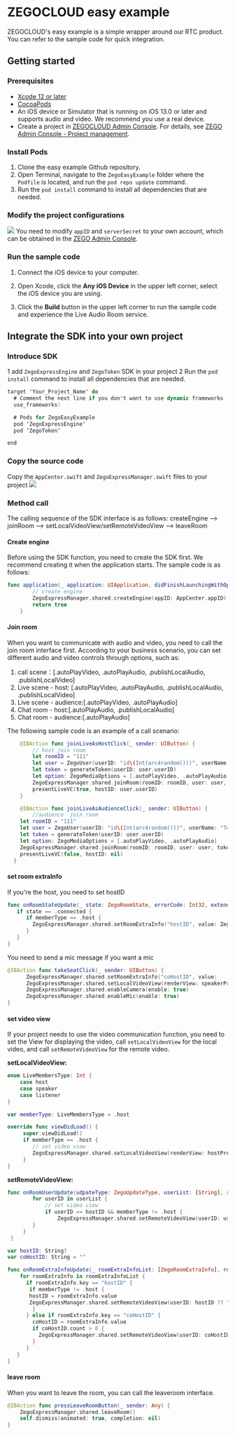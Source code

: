 # ZEGOCLOUD easy example
ZEGOCLOUD's easy example is a simple wrapper around our RTC product. You can refer to the sample code for quick integration.

## Getting started

### Prerequisites

* [Xcode 12 or later](https://developer.apple.com/xcode/download)
* [CocoaPods](https://guides.cocoapods.org/using/getting-started.html#installation)
* An iOS device or Simulator that is running on iOS 13.0 or later and supports audio and video. We recommend you use a real device.
* Create a project in [ZEGOCLOUD Admin Console](https://console.zegocloud.com/). For details, see [ZEGO Admin Console - Project management](https://docs.zegocloud.com/article/1271).

###  Install Pods
1. Clone the easy example Github repository. 
2. Open Terminal, navigate to the `ZegoEasyExample` folder where the `Podfile` is located, and run the `pod repo update` command.
3. Run the `pod install` command to install all dependencies that are needed.

### Modify the project configurations
![](media/16496764650900/16497329091614.png)
You need to modify `appID` and `serverSecret` to your own account, which can be obtained in the [ZEGO Admin Console](https://console.zegocloud.com/).

### Run the sample code

1. Connect the iOS device to your computer.

2. Open Xcode, click the **Any iOS Device** in the upper left corner, select the iOS device you are using.

3. Click the **Build** button in the upper left corner to run the sample code and experience the Live Audio Room service.

## Integrate the SDK into your own project

### Introduce SDK
1 add `ZegoExpressEngine` and `ZegoToken` SDK in your project 
2 Run the `pod install` command to install all dependencies that are needed.
```swift
target 'Your_Project_Name' do
  # Comment the next line if you don't want to use dynamic frameworks
  use_frameworks!

  # Pods for ZegoEasyExample
  pod 'ZegoExpressEngine'
  pod ‘ZegoToken’

end
```
### Copy the source code
Copy the `AppCenter.swift` and `ZegoExpressManager.swift` files to your project
![](media/16496764650900/16496772462634.png)

### Method call
The calling sequence of the SDK interface is as follows:
createEngine --> joinRoom --> setLocalVideoView/setRemoteVideoView --> leaveRoom

#### Create engine
Before using the SDK function, you need to create the SDK first. We recommend creating it when the application starts. The sample code is as follows:
```swift
func application(_ application: UIApplication, didFinishLaunchingWithOptions launchOptions: [UIApplication.LaunchOptionsKey: Any]?) -> Bool {
        // create engine
        ZegoExpressManager.shared.createEngine(appID: AppCenter.appID)
        return true
    }
```

#### Join room
When you want to communicate with audio and video, you need to call the join room interface first. According to your business scenario, you can set different audio and video controls through options, such as:

1. call scene：[.autoPlayVideo, .autoPlayAudio, .publishLocalAudio, .publishLocalVideo]
2. Live scene - host: [.autoPlayVideo, .autoPlayAudio, .publishLocalAudio, .publishLocalVideo]
3. Live scene - audience:[.autoPlayVideo, .autoPlayAudio]
4. Chat room - host:[.autoPlayAudio, .publishLocalAudio]
5. Chat room - audience:[.autoPlayAudio]

The following sample code is an example of a call scenario:
```swift
    @IBAction func joinLiveAsHostClick(_ sender: UIButton) {
        // host join room
        let roomID = "111"
        let user = ZegoUser(userID: "id\(Int(arc4random()))", userName: "Tim")
        let token = generateToken(userID: user.userID)
        let option: ZegoMediaOptions = [.autoPlayVideo, .autoPlayAudio, .publishLocalAudio, .publishLocalVideo]
        ZegoExpressManager.shared.joinRoom(roomID: roomID, user: user, token: token, options: option)
        presentLiveVC(true, hostID: user.userID)
    }
```


```swift
	@IBAction func joinLiveAsAudienceClick(_ sender: UIButton) {
		//audience  join room
    let roomID = "111"
    let user = ZegoUser(userID: "id\(Int(arc4random()))", userName: "Tom")
    let token = generateToken(userID: user.userID)
    let option: ZegoMediaOptions = [.autoPlayVideo, .autoPlayAudio]
    ZegoExpressManager.shared.joinRoom(roomID: roomID, user: user, token: token, options: option)
    presentLiveVC(false, hostID: nil)
  }
```
   

#### set room extraInfo

If you're the host, you need to set hostID

```swift
func onRoomStateUpdate(_ state: ZegoRoomState, errorCode: Int32, extendedData: [AnyHashable : Any]?, roomID: String) {
   if state == .connected {
      if memberType == .host {
        ZegoExpressManager.shared.setRoomExtraInfo("hostID", value: ZegoExpressManager.shared.localParticipant?.userID ?? "")
      }
   }
}
```



You need to send a mic message if you want a mic

```swift
@IBAction func takeSeatClick(_ sender: UIButton) {
  	  ZegoExpressManager.shared.setRoomExtraInfo("coHostID", value: 			  ZegoExpressManager.shared.localParticipant?.userID ?? "")
      ZegoExpressManager.shared.setLocalVideoView(renderView: speakerPreviewView)
      ZegoExpressManager.shared.enableCamera(enable: true)
      ZegoExpressManager.shared.enableMic(enable: true)
}
```



#### set video view

If your project needs to use the video communication function, you need to set the View for displaying the video, call `setLocalVideoView` for the local video, and call `setRemoteVideoView` for the remote video.

**setLocalVideoView:**

```swift
enum LiveMembersType: Int {
    case host
    case speaker
    case listener
}

var memberType: LiveMembersType = .host

override func viewDidLoad() {
     super.viewDidLoad()
     if memberType == .host {
        // set video view
        ZegoExpressManager.shared.setLocalVideoView(renderView: hostPreviewView)
     }
}
```

**setRemoteVideoView:**

```swift
func onRoomUserUpdate(udpateType: ZegoUpdateType, userList: [String], roomID: String) {
        for userID in userList {
            // set video view
            if userID == hostID && memberType != .host {
                ZegoExpressManager.shared.setRemoteVideoView(userID: userID, renderView: hostPreviewView)
        }
     }
 }
```



```swift
var hostID: String?
var coHostID: String = ""

func onRoomExtraInfoUpdate(_ roomExtraInfoList: [ZegoRoomExtraInfo], roomID: String) {
    for roomExtraInfo in roomExtraInfoList {
      if roomExtraInfo.key == "hostID" {
       if memberType != .host {
       hostID = roomExtraInfo.value
       ZegoExpressManager.shared.setRemoteVideoView(userID: hostID ?? "", renderView: hostPreviewView)
        }
      } else if roomExtraInfo.key == "coHostID" {
        coHostID = roomExtraInfo.value
        if coHostID.count > 0 {
          ZegoExpressManager.shared.setRemoteVideoView(userID: coHostID, renderView: speakerPreviewView)
        } 
      }
   }
}
```



#### leave room

When you want to leave the room, you can call the leaveroom interface.
```swift
@IBAction func pressLeaveRoomButton(_ sender: Any) {
    ZegoExpressManager.shared.leaveRoom()
    self.dismiss(animated: true, completion: nil)
}
```
